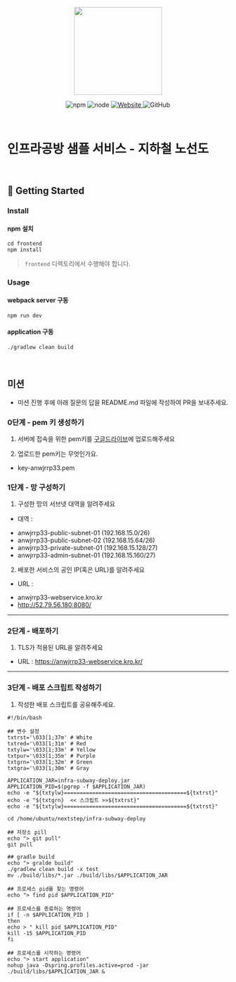 <p align="center">
    <img width="200px;" src="https://raw.githubusercontent.com/woowacourse/atdd-subway-admin-frontend/master/images/main_logo.png"/>
</p>
<p align="center">
  <img alt="npm" src="https://img.shields.io/badge/npm-%3E%3D%205.5.0-blue">
  <img alt="node" src="https://img.shields.io/badge/node-%3E%3D%209.3.0-blue">
  <a href="https://edu.nextstep.camp/c/R89PYi5H" alt="nextstep atdd">
    <img alt="Website" src="https://img.shields.io/website?url=https%3A%2F%2Fedu.nextstep.camp%2Fc%2FR89PYi5H">
  </a>
  <img alt="GitHub" src="https://img.shields.io/github/license/next-step/atdd-subway-service">
</p>

<br>

# 인프라공방 샘플 서비스 - 지하철 노선도

<br>

## 🚀 Getting Started

### Install
#### npm 설치
```
cd frontend
npm install
```
> `frontend` 디렉토리에서 수행해야 합니다.

### Usage
#### webpack server 구동
```
npm run dev
```
#### application 구동
```
./gradlew clean build
```
<br>

## 미션

* 미션 진행 후에 아래 질문의 답을 README.md 파일에 작성하여 PR을 보내주세요.

### 0단계 - pem 키 생성하기

1. 서버에 접속을 위한 pem키를 [구글드라이브](https://drive.google.com/drive/folders/1dZiCUwNeH1LMglp8dyTqqsL1b2yBnzd1?usp=sharing)에 업로드해주세요

2. 업로드한 pem키는 무엇인가요.
* key-anwjrrp33.pem
### 1단계 - 망 구성하기
1. 구성한 망의 서브넷 대역을 알려주세요
- 대역 : 
* anwjrrp33-public-subnet-01 (192.168.15.0/26)
* anwjrrp33-public-subnet-02 (192.168.15.64/26)
* anwjrrp33-private-subnet-01 (192.168.15.128/27)
* anwjrrp33-admin-subnet-01 (192.168.15.160/27)
2. 배포한 서비스의 공인 IP(혹은 URL)를 알려주세요

- URL : 
* anwjrrp33-webservice.kro.kr
* http://52.79.56.180:8080/

---

### 2단계 - 배포하기
1. TLS가 적용된 URL을 알려주세요
- URL : https://anwjrrp33-webservice.kro.kr/

---

### 3단계 - 배포 스크립트 작성하기

1. 작성한 배포 스크립트를 공유해주세요.
```
#!/bin/bash

## 변수 설정
txtrst='\033[1;37m' # White
txtred='\033[1;31m' # Red
txtylw='\033[1;33m' # Yellow
txtpur='\033[1;35m' # Purple
txtgrn='\033[1;32m' # Green
txtgra='\033[1;30m' # Gray

APPLICATION_JAR=infra-subway-deploy.jar
APPLICATION_PID=$(pgrep -f $APPLICATION_JAR)
echo -e "${txtylw}=======================================${txtrst}"
echo -e "${txtgrn}  << 스크립트 >>${txtrst}"
echo -e "${txtylw}=======================================${txtrst}"

cd /home/ubuntu/nextstep/infra-subway-deploy

## 저장소 pill
echo "> git pull"
git pull

## gradle build
echo "> gralde build"
./gradlew clean build -x test
mv ./build/libs/*.jar ./build/libs/$APPLICATION_JAR

## 프로세스 pid를 찾는 명령어
echo "> find pid $APPLICATION_PID"

## 프로세스를 종료하는 명령어
if [ -n $APPLICATION_PID ]
then
echo > " kill pid $APPLICATION_PID"
kill -15 $APPLICATION_PID
fi

## 프로세스를 시작하는 명령어
echo "> start application"
nohup java -Dspring.profiles.active=prod -jar ./build/libs/$APPLICATION_JAR &
```